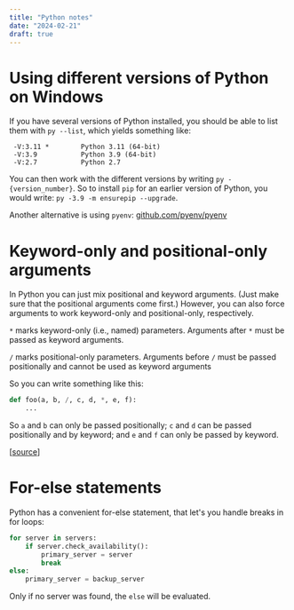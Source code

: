 ```yaml
---
title: "Python notes"
date: "2024-02-21"
draft: true
---
```


# Using different versions of Python on Windows

If you have several versions of Python installed, you should be able to list them with `py --list`, which yields something like:

```shell
 -V:3.11 *        Python 3.11 (64-bit)
 -V:3.9           Python 3.9 (64-bit)
 -V:2.7           Python 2.7
```

You can then work with the different versions by writing `py -{version_number}`. So to install `pip` for an earlier version of Python, you would write: `py -3.9 -m ensurepip --upgrade`.

Another alternative is using `pyenv`: [github.com/pyenv/pyenv](https://github.com/pyenv/pyenv)

# Keyword-only and positional-only arguments

In Python you can just mix positional and keyword arguments. (Just make sure that the positional arguments come first.) However, you can also force arguments to work keyword-only and positional-only, respectively.

`*` marks keyword-only (i.e., named) parameters. Arguments after `*` must be passed as keyword arguments.

`/` marks positional-only parameters. Arguments before `/` must be passed positionally and cannot be used as keyword arguments

So you can write something like this: 

```python
def foo(a, b, /, c, d, *, e, f):
    ...
```

So `a` and `b` can only be passed positionally; `c` and `d` can be passed positionally and by keyword; and `e` and `f` can only be passed by keyword.

[[source](https://blog.edward-li.com/tech/advanced-python-features/)]

# For-else statements

Python has a convenient for-else statement, that let's you handle breaks in for loops:

```python
for server in servers:
    if server.check_availability():
        primary_server = server
        break
else:
    primary_server = backup_server
``` 

Only if no server was found, the `else` will be evaluated.
